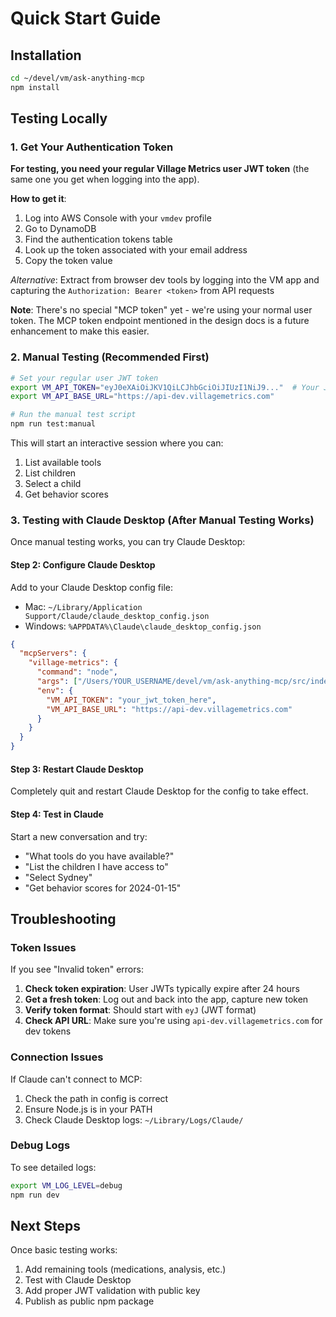 # Quick Start Guide

## Installation

```bash
cd ~/devel/vm/ask-anything-mcp
npm install
```

## Testing Locally

### 1. Get Your Authentication Token

**For testing, you need your regular Village Metrics user JWT token** (the same one you get when logging into the app).

**How to get it**:
1. Log into AWS Console with your `vmdev` profile
2. Go to DynamoDB
3. Find the authentication tokens table
4. Look up the token associated with your email address
5. Copy the token value

*Alternative*: Extract from browser dev tools by logging into the VM app and capturing the `Authorization: Bearer <token>` from API requests

**Note**: There's no special "MCP token" yet - we're using your normal user token. The MCP token endpoint mentioned in the design docs is a future enhancement to make this easier.

### 2. Manual Testing (Recommended First)

```bash
# Set your regular user JWT token
export VM_API_TOKEN="eyJ0eXAiOiJKV1QiLCJhbGciOiJIUzI1NiJ9..."  # Your JWT from step 1
export VM_API_BASE_URL="https://api-dev.villagemetrics.com"

# Run the manual test script
npm run test:manual
```

This will start an interactive session where you can:
1. List available tools
2. List children
3. Select a child
4. Get behavior scores

### 3. Testing with Claude Desktop (After Manual Testing Works)

Once manual testing works, you can try Claude Desktop:

#### Step 2: Configure Claude Desktop

Add to your Claude Desktop config file:
- Mac: `~/Library/Application Support/Claude/claude_desktop_config.json`
- Windows: `%APPDATA%\Claude\claude_desktop_config.json`

```json
{
  "mcpServers": {
    "village-metrics": {
      "command": "node",
      "args": ["/Users/YOUR_USERNAME/devel/vm/ask-anything-mcp/src/index.js"],
      "env": {
        "VM_API_TOKEN": "your_jwt_token_here",
        "VM_API_BASE_URL": "https://api-dev.villagemetrics.com"
      }
    }
  }
}
```

#### Step 3: Restart Claude Desktop
Completely quit and restart Claude Desktop for the config to take effect.

#### Step 4: Test in Claude
Start a new conversation and try:
- "What tools do you have available?"
- "List the children I have access to"
- "Select Sydney"  
- "Get behavior scores for 2024-01-15"

## Troubleshooting

### Token Issues
If you see "Invalid token" errors:
1. **Check token expiration**: User JWTs typically expire after 24 hours
2. **Get a fresh token**: Log out and back into the app, capture new token
3. **Verify token format**: Should start with `eyJ` (JWT format)
4. **Check API URL**: Make sure you're using `api-dev.villagemetrics.com` for dev tokens

### Connection Issues  
If Claude can't connect to MCP:
1. Check the path in config is correct
2. Ensure Node.js is in your PATH
3. Check Claude Desktop logs: `~/Library/Logs/Claude/`

### Debug Logs
To see detailed logs:
```bash
export VM_LOG_LEVEL=debug
npm run dev
```

## Next Steps

Once basic testing works:
1. Add remaining tools (medications, analysis, etc.)
2. Test with Claude Desktop
3. Add proper JWT validation with public key
4. Publish as public npm package
